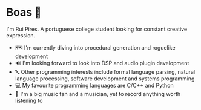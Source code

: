# Boas 👋

<!--
**RuiDGPires/RuiDGPires** is a ✨ _special_ ✨ repository because its `README.md` (this file) appears on your GitHub profile.

Here are some ideas to get you started:

- 🔭 I’m currently working on ...
- 🌱 I’m currently learning ...
- 👯 I’m looking to collaborate on ...
- 🤔 I’m looking for help with ...
- 💬 Ask me about ...
- 📫 How to reach me: ...
- 😄 Pronouns: ...
- ⚡ Fun fact: ...
-->
I'm Rui Pires. A portuguese college student looking for constant creative expression.
- 🗺️ I'm currently diving into procedural generation and roguelike development
- 🔊 I'm looking forward to look into DSP and audio plugin development
- 🔤 Other programming interests include formal language parsing, natural language processing, software development and systems programming
- 💻 My favourite programming languages are C/C++ and Python
- 🎸 I'm a big music fan and a musician, yet to record anything worth listening to
